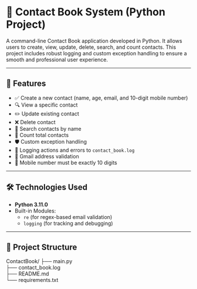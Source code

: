 # 📒 Contact Book System (Python Project)

A command-line Contact Book application developed in Python. It allows users to create, view, update, delete, search, and count contacts. This project includes robust logging and custom exception handling to ensure a smooth and professional user experience.

---

## 🚀 Features

- ✅ Create a new contact (name, age, email, and 10-digit mobile number)
- 🔍 View a specific contact
- ✏️ Update existing contact
- ❌ Delete contact
- 🔎 Search contacts by name
- 🔢 Count total contacts
- 🛡️ Custom exception handling
- 📜 Logging actions and errors to `contact_book.log`
- 📧 Gmail address validation
- 📱 Mobile number must be exactly 10 digits

---

## 🛠️ Technologies Used

- **Python 3.11.0**
- Built-in Modules:
  - `re` (for regex-based email validation)
  - `logging` (for tracking and debugging)

---

## 📁 Project Structure

ContactBook/
├── main.py       
├── contact_book.log       
├── README.md             
└── requirements.txt   
